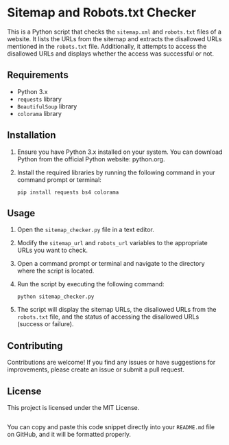 # Sitemap and Robots.txt Checker

This is a Python script that checks the `sitemap.xml` and `robots.txt` files of a website. It lists the URLs from the sitemap and extracts the disallowed URLs mentioned in the `robots.txt` file. Additionally, it attempts to access the disallowed URLs and displays whether the access was successful or not.

## Requirements

- Python 3.x
- `requests` library
- `BeautifulSoup` library
- `colorama` library

## Installation

1. Ensure you have Python 3.x installed on your system. You can download Python from the official Python website: python.org.

2. Install the required libraries by running the following command in your command prompt or terminal:
   ```
   pip install requests bs4 colorama
   ```

## Usage

1. Open the `sitemap_checker.py` file in a text editor.

2. Modify the `sitemap_url` and `robots_url` variables to the appropriate URLs you want to check.

3. Open a command prompt or terminal and navigate to the directory where the script is located.

4. Run the script by executing the following command:
   ```
   python sitemap_checker.py
   ```

5. The script will display the sitemap URLs, the disallowed URLs from the `robots.txt` file, and the status of accessing the disallowed URLs (success or failure).

## Contributing

Contributions are welcome! If you find any issues or have suggestions for improvements, please create an issue or submit a pull request.

## License

This project is licensed under the MIT License.
```
``` 

You can copy and paste this code snippet directly into your `README.md` file on GitHub, and it will be formatted properly.